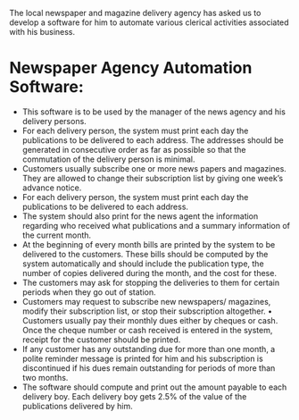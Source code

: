  The local newspaper and magazine delivery agency has asked us to develop a software for him to automate various clerical activities associated with his business.
# Newspaper Agency Automation Software:
- This software is to be used by the manager of the news agency and his delivery persons. 
-  For each delivery person, the system must print each day the publications to be delivered to each address. The addresses should be generated in consecutive order as far as possible so that the commutation of the delivery person is minimal.
- Customers usually subscribe one or more news papers and magazines. They are allowed to change their subscription list by giving one week’s advance notice.
- For each delivery person, the system must print each day the publications to be delivered to each address. 
- The system should also print for the news agent the information regarding who received what publications and a summary information of the current month. 
- At the beginning of every month bills are printed by the system to be delivered to the customers. These bills should be computed by the system automatically and should include the publication type, the number of copies delivered during the month, and the cost for these.
- The customers may ask for stopping the deliveries to them for certain periods when they go out of station. 
- Customers may request to subscribe new newspapers/ magazines, modify their subscription list, or stop their subscription altogether. • Customers usually pay their monthly dues either by cheques or cash. Once the cheque number or cash received is entered in the system, receipt for the customer should be printed.
- If any customer has any outstanding due for more than one month, a polite reminder message is printed for him and his subscription is discontinued if his dues remain outstanding for periods of more than two months. 
- The software should compute and print out the amount payable to each delivery boy. Each delivery boy gets 2.5% of the value of the publications delivered by him.
